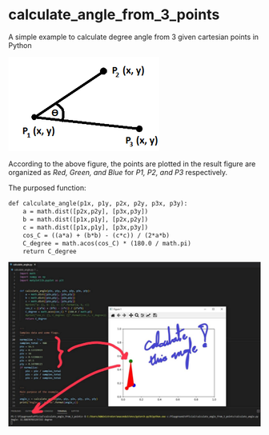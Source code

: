 # calculate_angle_from_3_points
A simple example to calculate degree angle from 3 given cartesian points in Python

![screenshot](static/theta.png)

According to the above figure, the points are plotted in the result figure are organized as *Red, Green, and Blue* for *P1, P2, and P3* respectively.

The purposed function:
```python3
def calculate_angle(p1x, p1y, p2x, p2y, p3x, p3y):
    a = math.dist([p2x,p2y], [p3x,p3y])
    b = math.dist([p1x,p1y], [p2x,p2y])
    c = math.dist([p1x,p1y], [p3x,p3y])
    cos_C = ((a*a) + (b*b) - (c*c)) / (2*a*b)
    C_degree = math.acos(cos_C) * (180.0 / math.pi)
    return C_degree
```

![screenshot](static/ss.jpg)
